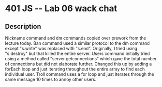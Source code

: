 401 JS --  Lab 06 wack chat
===

## Description
  Nickname command and dm commands copied over prework from the lecture today. Ban command used a similar protocol to the dm command except "s.write" was replaced with "s.end". Originally, I tried using "s.destroy" but that killed the entire server. Users command initially tried using a method called "server.getconnections" which gave the total number of connections but did not elaborate further. Changed this up by adding a forEach loop and just iterating throughout the entire array to find each individual user. Troll command uses a for loop and just iterates through the same message 10 times to annoy other users.
